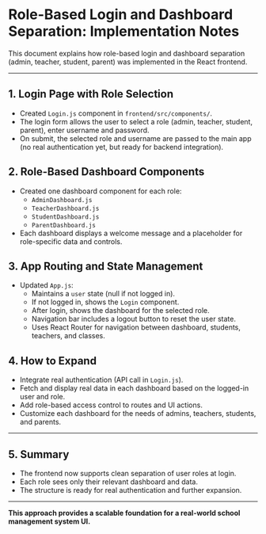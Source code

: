 # Role-Based Login and Dashboard Separation: Implementation Notes

This document explains how role-based login and dashboard separation (admin, teacher, student, parent) was implemented in the React frontend.

---

## 1. Login Page with Role Selection

- Created `Login.js` component in `frontend/src/components/`.
- The login form allows the user to select a role (admin, teacher, student, parent), enter username and password.
- On submit, the selected role and username are passed to the main app (no real authentication yet, but ready for backend integration).

## 2. Role-Based Dashboard Components

- Created one dashboard component for each role:
  - `AdminDashboard.js`
  - `TeacherDashboard.js`
  - `StudentDashboard.js`
  - `ParentDashboard.js`
- Each dashboard displays a welcome message and a placeholder for role-specific data and controls.

## 3. App Routing and State Management

- Updated `App.js`:
  - Maintains a `user` state (null if not logged in).
  - If not logged in, shows the `Login` component.
  - After login, shows the dashboard for the selected role.
  - Navigation bar includes a logout button to reset the user state.
  - Uses React Router for navigation between dashboard, students, teachers, and classes.

## 4. How to Expand

- Integrate real authentication (API call in `Login.js`).
- Fetch and display real data in each dashboard based on the logged-in user and role.
- Add role-based access control to routes and UI actions.
- Customize each dashboard for the needs of admins, teachers, students, and parents.

---

## 5. Summary

- The frontend now supports clean separation of user roles at login.
- Each role sees only their relevant dashboard and data.
- The structure is ready for real authentication and further expansion.

---

**This approach provides a scalable foundation for a real-world school management system UI.**
